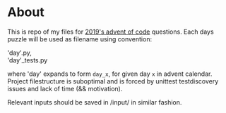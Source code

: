 # About
This is repo of my files for [2019's advent of code](https://adventofcode.com/2019/)  questions.
Each days puzzle will be used as filename using convention:

'day'.py,  
'day'_tests.py

where 'day' expands to form `day_x`, for given day `x` in advent calendar.
Project filestructure is suboptimal and is forced by unittest testdiscovery issues and lack of time (&& motivation).

Relevant inputs should be saved in /input/ in similar fashion.